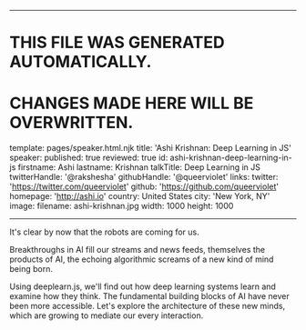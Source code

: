 ----

# THIS FILE WAS GENERATED AUTOMATICALLY.
# CHANGES MADE HERE WILL BE OVERWRITTEN.

template: pages/speaker.html.njk
title: 'Ashi Krishnan: Deep Learning in JS'
speaker:
  published: true
  reviewed: true
  id: ashi-krishnan-deep-learning-in-js
  firstname: Ashi
  lastname: Krishnan
  talkTitle: Deep Learning in JS
  twitterHandle: '@rakshesha'
  githubHandle: '@queerviolet'
  links:
    twitter: 'https://twitter.com/queerviolet'
    github: 'https://github.com/queerviolet'
    homepage: 'http://ashi.io'
  country: United States
  city: 'New York, NY'
  image:
    filename: ashi-krishnan.jpg
    width: 1000
    height: 1000

----

It's clear by now that the robots are coming for us.

Breakthroughs in AI fill our streams and news feeds, themselves
the products of AI, the echoing algorithmic screams of a new
kind of mind being born.

Using deeplearn.js, we'll find out how deep learning systems
learn and examine how they think. The fundamental building
blocks of AI have never been more accessible. Let's explore
the architecture of these new minds, which are growing to mediate
our every interaction.